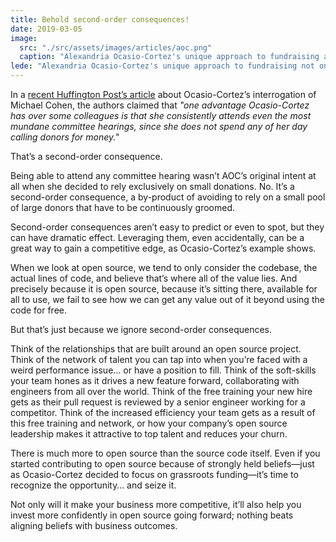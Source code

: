 ```yaml
---
title: Behold second-order consequences!
date: 2019-03-05
image:
  src: "./src/assets/images/articles/aoc.png"
  caption: "Alexandria Ocasio-Cortez's unique approach to fundraising also allows her to spend more time supporting fellow democrat candidtes like Kerri Evelyn Harris pictured here."
lede: "Alexandria Ocasio-Cortez's unique approach to fundraising not only sets her apart in Congress but also highlights the unexpected benefits of second-order consequences—a concept that proves equally transformative in the realm of open source software, where the true value lies beyond the code itself."
---
```


In a [recent Huffington Post’s article][huffpost-article] about Ocasio-Cortez’s interrogation of Michael Cohen, the authors claimed that _"one advantage Ocasio-Cortez has over some colleagues is that she consistently attends even the most mundane committee hearings, since she does not spend any of her day calling donors for money."_

That’s a second-order consequence.

Being able to attend any committee hearing wasn’t AOC’s original intent at all when she decided to rely exclusively on small donations. No. It’s a second-order consequence, a by-product of avoiding to rely on a small pool of large donors that have to be continuously groomed.

Second-order consequences aren’t easy to predict or even to spot, but they can have dramatic effect. Leveraging them, even accidentally, can be a great way to gain a competitive edge, as Ocasio-Cortez’s example shows.

When we look at open source, we tend to only consider the codebase, the actual lines of code, and believe that’s where all of the value lies. And precisely because it is open source, because it’s sitting there, available for all to use, we fail to see how we can get any value out of it beyond using the code for free.

But that’s just because we ignore second-order consequences.

Think of the relationships that are built around an open source project.
Think of the network of talent you can tap into when you’re faced with a weird performance issue… or have a position to fill.
Think of the soft-skills your team hones as it drives a new feature forward, collaborating with engineers from all over the world.
Think of the free training your new hire gets as their pull request is reviewed by a senior engineer working for a competitor.
Think of the increased efficiency your team gets as a result of this free training and network,
or how your company’s open source leadership makes it attractive to top talent and reduces your churn.

There is much more to open source than the source code itself.
Even if you started contributing to open source because of strongly held beliefs—just as Ocasio-Cortez decided to focus on grassroots funding—it’s time to recognize the opportunity… and seize it.

Not only will it make your business more competitive, it’ll also help you invest more confidently in open source going forward; nothing beats aligning beliefs with business outcomes.

[huffpost-article]: https://www.huffpost.com/entry/alexandria-ocasio-cortez-mastered-michael-cohen-testimony-preparation-staff_n_5c78605ee4b0de0c3fbf4eb9